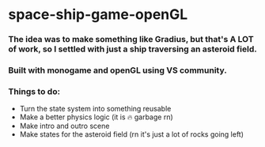 # space-ship-game-openGL
### The idea was to make something like Gradius, but that's **A LOT** of work, so I settled with just a ship traversing an asteroid field.

### Built with monogame and openGL using VS community.

### Things to do:
  * Turn the state system into something reusable
  * Make a better physics logic (it is :fire: garbage rn)
  * Make intro and outro scene
  * Make states for the asteroid field (rn it's just a lot of rocks going left)
  
